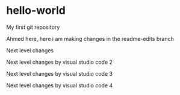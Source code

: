 # hello-world
My first git repository


Ahmed here, here i am making changes in the readme-edits branch

Next level changes

Next level changes by visual studio code 2

Next level changes by visual studio code 3


Next level changes by visual studio code 4